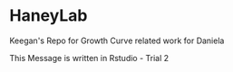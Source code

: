 # HaneyLab

Keegan's Repo for Growth Curve related work for Daniela 

This Message is written in Rstudio - Trial 2